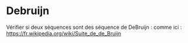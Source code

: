 # Debruijn
Vérifier si deux séquences sont des séquence de DeBruijn : comme ici : https://fr.wikipedia.org/wiki/Suite_de_de_Bruijn
